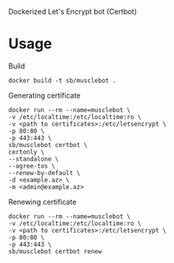 Dockerized Let's Encrypt bot (Certbot)

Usage
=====

Build
    
    docker build -t sb/musclebot . 

Generating certificate

    docker run --rm --name=musclebot \
    -v /etc/localtime:/etc/localtime:ro \
    -v <path to certificates>:/etc/letsencrypt \
    -p 80:80 \
    -p 443:443 \
    sb/musclebot certbot \
    certonly \
    --standalone \
    --agree-tos \
    --renew-by-default \
    -d <example.az> \
    -m <admin@example.az>

Renewing certificate
    
    docker run --rm --name=musclebot \
    -v /etc/localtime:/etc/localtime:ro \
    -v <path to certificates>:/etc/letsencrypt \
    -p 80:80 \
    -p 443:443 \
    sb/musclebot certbot renew 
